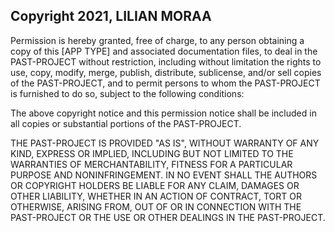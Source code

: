 ## Copyright 2021, LILIAN MORAA

Permission is hereby granted, free of charge, to any person obtaining a copy of this [APP TYPE] and associated documentation files, to deal in the PAST-PROJECT without restriction, including without limitation the rights to use, copy, modify, merge, publish, distribute, sublicense, and/or sell copies of the PAST-PROJECT, and to permit persons to whom the PAST-PROJECT is furnished to do so, subject to the following conditions:

The above copyright notice and this permission notice shall be included in all copies or substantial portions of the PAST-PROJECT.

THE PAST-PROJECT IS PROVIDED "AS IS", WITHOUT WARRANTY OF ANY KIND, EXPRESS OR IMPLIED, INCLUDING BUT NOT LIMITED TO THE WARRANTIES OF MERCHANTABILITY, FITNESS FOR A PARTICULAR PURPOSE AND NONINFRINGEMENT. IN NO EVENT SHALL THE AUTHORS OR COPYRIGHT HOLDERS BE LIABLE FOR ANY CLAIM, DAMAGES OR OTHER LIABILITY, WHETHER IN AN ACTION OF CONTRACT, TORT OR OTHERWISE, ARISING FROM, OUT OF OR IN CONNECTION WITH THE PAST-PROJECT OR THE USE OR OTHER DEALINGS IN THE PAST-PROJECT.
